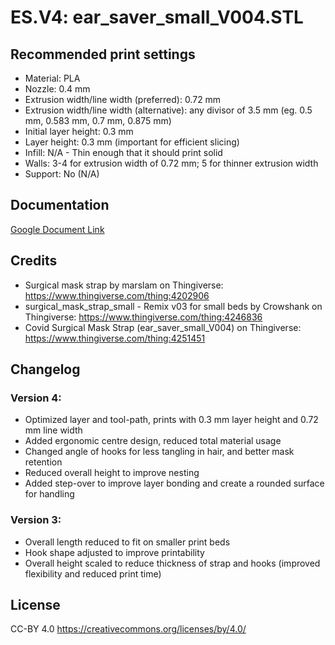 # ES.V4: ear_saver_small_V004.STL

## Recommended print settings

- Material: PLA
- Nozzle: 0.4 mm
- Extrusion width/line width (preferred): 0.72 mm
- Extrusion width/line width (alternative): any divisor of 3.5 mm (eg. 0.5 mm, 0.583 mm, 0.7 mm, 0.875 mm)
- Initial layer height: 0.3 mm
- Layer height: 0.3 mm (important for efficient slicing)
- Infill: N/A - Thin enough that it should print solid
- Walls: 3-4 for extrusion width of 0.72 mm; 5 for thinner extrusion width
- Support: No (N/A)

## Documentation
[Google Document Link](https://docs.google.com/document/d/15-V81oS8I5RemRSrTbresdDm_2dw-AZuGhGRkiqIBxc)

## Credits

- Surgical mask strap by marslam on Thingiverse: https://www.thingiverse.com/thing:4202906
- surgical_mask_strap_small - Remix v03 for small beds by Crowshank on Thingiverse: https://www.thingiverse.com/thing:4246836
- Covid Surgical Mask Strap (ear_saver_small_V004) on Thingiverse: https://www.thingiverse.com/thing:4251451

## Changelog

### Version 4:

- Optimized layer and tool-path, prints with 0.3 mm layer height and 0.72 mm line width
- Added ergonomic centre design, reduced total material usage
- Changed angle of hooks for less tangling in hair, and better mask retention
- Reduced overall height to improve nesting
- Added step-over to improve layer bonding and create a rounded surface for handling

### Version 3:

- Overall length reduced to fit on smaller print beds
- Hook shape adjusted to improve printability
- Overall height scaled to reduce thickness of strap and hooks (improved flexibility and reduced print time)

## License
CC-BY 4.0 https://creativecommons.org/licenses/by/4.0/
